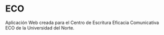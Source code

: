 # ECO
Aplicación Web creada para el Centro de Escritura Eficacia Comunicativa ECO de la Universidad del Norte.
